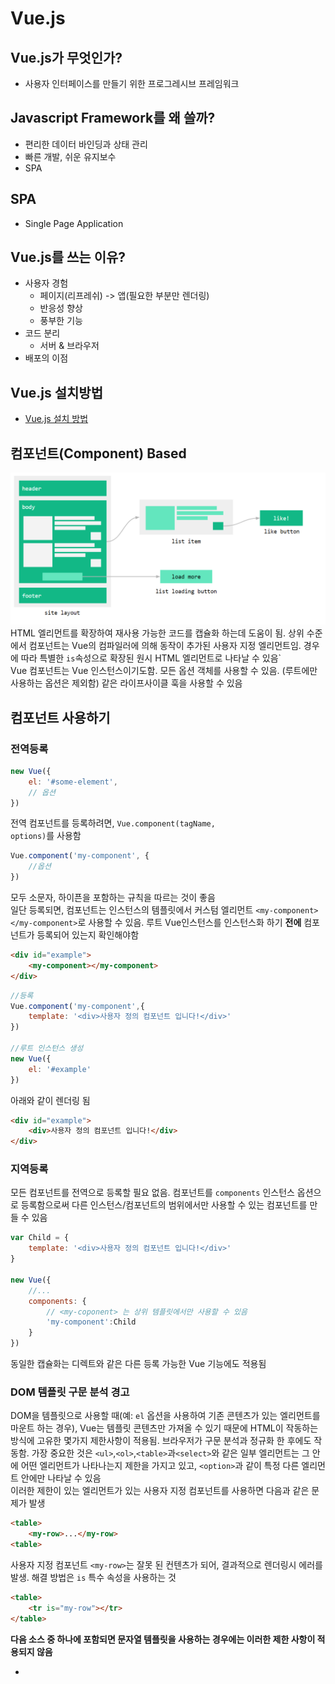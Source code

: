 # Vue.js

## Vue.js가 무엇인가?
- 사용자 인터페이스를 만들기 위한 프로그레시브 프레임워크

## Javascript Framework를 왜 쓸까?
- 편리한 데이터 바인딩과 상태 관리
- 빠른 개발, 쉬운 유지보수
- SPA

## SPA
- Single Page Application

## Vue.js를 쓰는 이유?
- 사용자 경험
    - 페이지(리프레쉬) -> 앱(필요한 부분만 렌더링)
    - 반응성 향상
    - 풍부한 기능
- 코드 분리
    - 서버 & 브라우저
- 배포의 이점

## Vue.js 설치방법
- [Vue.js 설치 방법](https://kr.vuejs.org/v2/guide/installation.html)

## 컴포넌트(Component) Based
![component](./images/component.png)
<br/>
HTML 엘리먼트를 확장하여 재사용 가능한 코드를 캡슐화 하는데 도움이 됨. 상위 수준에서 컴포넌트는 Vue의 컴파일러에 의해 동작이 추가된 사용자 지정 엘리먼트임. 경우에 따라 특별한 <code>is</code>속성으로 확장된 원시 HTML 엘리먼트로 나타날 수 있음`
<br/>
Vue 컴포넌트는 Vue 인스턴스이기도함. 모든 옵션 객체를 사용할 수 있음. (루트에만 사용하는 옵션은 제외함) 같은 라이프사이클 훅을 사용할 수 있음
  
## 컴포넌트 사용하기

### 전역등록
```javascript
new Vue({
    el: '#some-element',
    // 옵션
})
```
전역 컴포넌트를 등록하려면, <code>Vue.component(tagName, options)</code>를 사용함
```javascript
Vue.component('my-component', {
    //옵션
})
```
모두 소문자, 하이픈을 포함하는 규칙을 따르는 것이 좋음<br/>
일단 등록되면, 컴포넌트는 인스턴스의 템플릿에서 커스텀 엘리먼트 `<my-component></my-component>`로 사용할 수 있음. 루트 Vue인스턴스를 인스턴스화 하기 **전에** 컴포넌트가 등록되어 있는지 확인해야함
```html
<div id="example">
    <my-component></my-component>
</div>
```
```javascript
//등록
Vue.component('my-component',{
    template: '<div>사용자 정의 컴포넌트 입니다!</div>'
})

//루트 인스턴스 생성
new Vue({
    el: '#example'
})
```
아래와 같이 렌더링 됨
```html
<div id="example">
    <div>사용자 정의 컴포넌트 입니다!</div>
</div>
```

### 지역등록
모든 컴포넌트를 전역으로 등록할 필요 없음. 컴포넌트를 <code>components</code> 인스턴스 옵션으로 등록함으로써 다른 인스턴스/컴포넌트의 범위에서만 사용할 수 있는 컴포넌트를 만들 수 있음
```javascript
var Child = {
    template: '<div>사용자 정의 컴포넌트 입니다!</div>'
}

new Vue({
    //...
    components: {
        // <my-coponent> 는 상위 템플릿에서만 사용할 수 있음
        'my-component':Child
    }
})
```
동일한 캡슐화는 디렉트와 같은 다른 등록 가능한 Vue 기능에도 적용됨

### DOM 템플릿 구문 분석 경고
DOM을 템플릿으로 사용할 때(예: `el` 옵션을 사용하여 기존 콘텐츠가 있는 엘리먼트를 마운트 하는 경우), Vue는 템플릿 콘텐츠만 가져올 수 있기 때문에 HTML이 작동하는 방식에 고유한 몇가지 제한사항이 적용됨. 브라우저가 구문 분석과 정규화 한 후에도 작동함. 가장 중요한 것은 `<ul>`,`<ol>`,`<table>`과`<select>`와 같은 일부 엘리먼트는 그 안에 어떤 엘리먼트가 나타나는지 제한을 가지고 있고, `<option>`과 같이 특정 다른 엘리먼트 안에만 나타날 수 있음
<br/>
이러한 제한이 있는 엘리먼트가 있는 사용자 지정 컴포넌트를 사용하면 다음과 같은 문제가 발생

```html
<table>
    <my-row>...</my-row>
<table>
```
사용자 지정 컴포넌트 `<my-row>`는 잘못 된 컨텐츠가 되어, 결과적으로 렌더링시 에러를 발생. 해결 방법은 <code>is</code> 특수 속성을 사용하는 것
```html
<table>
    <tr is="my-row"></tr>
</table>
```
**다음 소스 중 하나에 포함되면 문자열 템플릿을 사용하는 경우에는 이러한 제한 사항이 적용되지 않음**
- <code><script type="text/x-template"></code>
- JavaScript 인라인 템플릿 문자열
- .vue 컴포넌트
따라서 가능한 경우 항상 문자열 템플릿을 사용하는 것이 좋음

### <code>data</code>는 반드시 함수여야 한다
vue생성자에 사용할 수 있는 대부분의 옵션은 컴포넌트에서 사용할 수 있음. 한가지 특별한 경우가 있는데 <code>data</code>는 함수여야 함. 실제로 이를 사용하는 경우의 예는
```javascript
Vue.component('my-component',{
    template:'<span>{{ message }}</span>',
    data:{
        message:'hello'
    }
})
```
그런 다음 Vue는 중단하고 콘솔에서 경고를 함. <code>data</code>는 컴포넌트 인스턴스의 함수여야함. 규칙이 존재하는 이유를 이해하는 것이 좋음. 따라서 다음과 같이 사용해야함
```html
<div id="example-2">
    <simple-counter></simple-counter>
    <simple-counter></simple-counter>
    <simple-counter></simple-counter>
</div>
```
```javascript
var data = { counter: 0 }

Vue.component('simple-counter', {
    template:'<button v-on:click="counter +=1">{{ counter }}</button>',
    //데이터는 기술적으로 함수이므로 Vue는 따지지 않지만
    //각 컴포넌트 인스턴스에 대해 같은 객체 참조를 반환
    data: function() {
        return data
    }
})

new Vue({
    el:'#example-2'
})
```
이렇게 작성하게 되면 세개의 컴포넌트 인스턴스가 모두 같은 <code>data</code> 객체를 공유하므로 하나의 카운터를 증가시키면 세개가 모두 증가함. 대신 새로운 데이터 객체를 반환하면 이 문제를 해결가능
```javascript
data : function(){
    reutrn{
        counter: 0
    }
}
```
이제 모든 카운터에는 각각 고유한 내부 상태가 있음

### 컴포넌트 작성
컴포넌트는 부모-자식 관계에서 가장 일반적으로 함께 사용하기 위한 것.
컴포넌트 A는 자체 템플릿에서 컴포넌트 B를 사용할 수 있음. 그들은 필연적으로 서로 의사소통을함.
부모는 자식에게 데이터를 전달해야 할 수 있으며, 자식은 자신에게 일어난 일을 부모에게 알릴 필요가 있음. 그러나 부모와 자식이 명확하게 정의된 인터페이스를 통해 가능한한 분리된 상태로 유지하는 것도 매우 중요함.
이처럼 각 컴포넌트의 코드를 상대적으로 격리할 수 있도록 작성하고 추론할 수 있으므로 유지 관리가 쉽고 잠재적으로 쉽게 재사용 가능함
Vue.js에서 부모-자식 컴포넌트 관계는 **props는 아래**로, **events 위로** 라고 요약 할 수 있음. 부모는 **props**를 통해 자식에게 데이터를 전달하고 자식은 **events**를 통해 부모에게 메시지를 보냄.
![props-events](./images/props-events.png)

## Vue.js 와 jQuery 비교
```html
<input id="thing" type="text"/>
<p class="formname"></p>
<script>
$(function() {
    $('#app').change(function(e) {
        var input = $(this).find('#thing').val();
        $(this).find('.formname').append(input);
    });
});
</script>
```
```html
<input id="name" type="text" v-model="name"/>
<p>{{ name }}</p>
<script>
new Vue({
    el:'#app',
    data: {
        name: ''
    }
});
</script>
```

## Vue 인스턴스
- 기본
```javascript
Var app = new Vue({options})
```
- 데이터를 제자리에 두기
```html
<h1>{{ product }}</h1>
```
```javascript
data : {
    product : "Socks"
}
```
- Important Term: Expression
    - 표현식을 사용하면 기존 데이터 값을 논리와 함께 활용하여 새 데이터 값을 생성 가능
    - Vue의 표현을 보면 {{ product }}에 연결된 Vue 인스턴스 데이터를 참조하고 있음을 알 수 있음
    - 해당 표현식을 product 값으로 대체 "이 경우 Socks"
- 표현식을 사용할 수 있는 다른 방법들
```javascript
{{ product + '?' }}
{{ firstName + ' ' + lastName }}
{{ message.split('').reverse().join('') }}
```

- Vue 인스턴스는 모든 Vue 응용 프로그램의 루트
- Vue 인스턴스는 DOM 요소에 연결됨
- Vue 인스턴스의 데이터는 `{{}}`을 사용 
- Vue는 반응성(reactive)이 있음

## Vue의 반응성
Vue가 `product`의 값을 즉시 표현 할 수 있는 이유는 Vue가 반응하기 때문. 인스턴스의 데이터는 데이터가 참조되는 모든 장소에 연결됨. 따라서 데이터를 참조하는 HTML 내에 데이터를 표시 할 수 있고, 데이터가 변경될 때 마다 새로운 값을 표시하도록 업데이트함.
<br/>
console창에 입력하여 product를 새로 정의하면 즉시 데이터가 업데이트 되는 것을 알 수 있음

## Vue 데이터 바인딩
- `src`속성을 v-bind 하기
```html
<img v-bind:src="image" />
```
이것은 다음과 같은 뜻이 됨
```html
<img src="./images/green_socks.jpg" />
```
- `alt`속성을 v-bind 하기
```javascript
altText: "A pair of Socks"
```
다음과 같이 바인딩 할 수 있음
```html
<img v-bind:src="image" v-bind:alt="altText"/>
```
- 데이터는 HTMl 속성에 바인딩 될 수 있음
- 구문은 `v-bind:` or `:`for short.
- 뒤에오는 속성 이름 `:`은 데이터를 바인딩할 속성을 지정
- 속성의 따옴표 내에서 바인딩 하는 데이터를 참조

## v-if, v-else, v-else-if
- `v-if`와 `v-else`
```html
<div v-if="Math.random() > 0.5">
    이제 나를 볼 수 있어요
</div>
<div v-else>
    이제는 안 보입니다
</div>
```
- `v-else-if`
```html
<div v-if="type === 'A'">
  A
</div>
<div v-else-if="type === 'B'">
  B
</div>
<div v-else-if="type === 'C'">
  C
</div>
<div v-else>
  Not A/B/C
</div>
```
- `v-else`와 마찬가지로, `v-else-if` 엘리먼트는`v-if` 또는 `v-else-if` 엘리먼트 바로 뒤에 와야 합니다.

# `key`를 이용한 재사용 가능한 엘리먼트 제어
```html
<template v-if="loginType === 'username'">
  <label>사용자 이름</label>
  <input placeholder="사용자 이름을 입력하세요">
</template>
<template v-else>
  <label>이메일</label>
  <input placeholder="이메일 주소를 입력하세요">
</template>
```
- 위 코드에서 `loginType`을 바꾸어도 사용자가 이미 입력한 내용은 지워지지 않음
- 템플릿 모두 같은 요소를 사용하므로 `input`은 대체되지 않고 단지 placeholder만 변경
**항상 바람직한 코드는 아님. 두 엘리먼트는 완전히 별개이므로 `key`속성을 추가하여 재사용이 가능하게 만들기**
```html
<template v-if="loginType === 'username'">
  <label>사용자 이름</label>
  <input placeholder="사용자 이름을 입력하세요" key="username-input">
</template>
<template v-else>
  <label>이메일</label>
  <input placeholder="이메일 주소를 입력하세요" key="email-input">
</template>
```
- 이제 트랜지션 할 때마다 입력이 처음부터 렌더링 됨
- `label` 엘리먼트는 key 속성이 없기 때문에 여전히 효율적으로 재사용 됨

## v-show
- `v-show`는 <template> 구문을 지원하지 않으며 v-else와도 작동하지 않음
- `v-show`가 있는 엘리먼트는 항상 렌더링 되고 DOM에 남아있음
- `v-show`는 단순히 엘리먼트에 `display` CSS 속성을 토글함
    - `V-show`는 가시성을 토글하기 만하며 DOM에서 요소를 삽입하거나 제거하지 않음

## v-if vs v-show
- `v-if`는 조건부 블럭 안의 이벤트 리스너와 자식 컴포넌트가 토글하는 동안 적절하게 제거되고 다시 만들어지기 때문에 “진짜” 조건부 렌더링
- `v-if`는 초기 렌더링에서 조건이 거짓인 경우 아무것도 하지 않음. 조건 블록이 처음으로 참이 될 때 까지 렌더링 되지 않음.
- `v-show`는 훨씬 단순. CSS 기반 토글만으로 초기 조건에 관계 없이 엘리먼트가 항상 렌더링 됨.
- 일반적으로 `v-if`는 토글 비용이 높고 `v-show`는 초기 렌더링 비용이 더 높음. 매우 **자주 바꾸기를 원한다면** `v-show`를, **런타임 시 조건이 바뀌지 않으면** v-if를 권장

## v-for
- ES6에서 사용하는 `for in`과 매우 비슷함
- `v-for` 지시어는 데이터 배열을 반복할 수 있음
- 반복하는 배열의 요소에 별칭을 지정하고, 배열의 이름을 지정할 것
- `v-for="item in items"`
- 객체의 배열을 반복할 수도 있음.
- .표기를 사용하여 객체의 값을 표시할 수 있음
- 사용 할 때는 렌더링 된 각 요소에 고유한 키를 지정하는 것이 좋음
- `itemId`같은 별칭을 지정해 아이디를 키에 저장하도록 함
```html
<ul id="example-1">
  <li v-for="item in items">
    {{ item.message }}
  </li>
</ul>
```
```javascript
var example1 = new Vue({
  el: '#example-1',
  data: {
    items: [
      { message: 'Foo' },
      { message: 'Bar' }
    ]
  }
})
```
- `v-for` 블록안에 부모 범위 속성에 대한 모든 권한 있음
- `v-for`는 또한 현재 항목의 인덱스에 대한 두번째 전달인자 옵션을 제공
```html
<ul id="example-2">
  <li v-for="(item, index) in items">
    {{ parentMessage }} - {{ index }} - {{ item.message }}
  </li>
</ul>
```
```javascript
var example2 = new Vue({
  el: '#example-2',
  data: {
    parentMessage: 'Parent',
    items: [
      { message: 'Foo' },
      { message: 'Bar' }
    ]
  }
})
```
- 결과
    - Parent-0-Foo
    - Parent-1-Bar
- `in`대신에 `of`를 구분자로 사용 할 수 있음. 
- `v-for`와 객체 관계는 `v-for`를 사용하여 객체의 속성을 반복할 수 있음
- 객체 속성,두번째 전달 인자, 인덱스도 제공함
- 콘솔을 열어서 배열의 변경 감지를 확인 할 수 있음
    - 변이 메소드는 다음과 같음
    - `push()`
    - `pop()`
    - `shift()`
    - `unshift()`
    - `splice()`
    - `sort()`
    - `reverse()`

## 이벤트 핸들링
- `v-on` 지시를 사용하여 DOM 이벤트를 듣고 트리거 될 때 JavaScript를 실행할 수 있음
```html
<div id="example-1">
  <button v-on:click="counter += 1">Add 1</button>
  <p>위 버튼을 클릭한 횟수는 {{ counter }} 번 입니다.</p>
</div>
```
```javascript
var example1 = new Vue({
  el: '#example-1',
  data: {
    counter: 0
  }
})
```

### 메소드 이벤트 헨들러
  - 많은 이벤트 핸들러의 로직은 더 복잡함
  - JavaScript를 v-on 속성 값으로 보관하는 것은 간단하지 않음. 지저분. 
  - 이 때문에 v-on이 호출하고자 하는 메소드의 이름을 받음
```html
<div id="example-2">
  <!-- `greet`는 메소드 이름으로 아래에 정의되어 있습니다 -->
  <button v-on:click="greet">Greet</button>
</div>
```
```javascript
var example2 = new Vue({
  el: '#example-2',
  data: {
    name: 'Vue.js'
  },
  // 메소드는 `methods` 객체 안에 정의
  methods: {
    greet: function (event) {
      // 메소드 안에서 사용하는 `this` 는 Vue 인스턴스를 가리킴
      alert('Hello ' + this.name + '!')
      // `event` 는 네이티브 DOM 이벤트
      if (event) {
        alert(event.target.tagName)
      }
    }
  }
})

// 또한 JavaScript를 이용해서 메소드를 호출할 수 있음
example2.greet() // => 'Hello Vue.js!'
```

### 인라인 메소드 핸들러
-  메소드 이름을 직접 바인딩 하는 대신 인라인 JavaScript 구문에 메소드를 사용할 수 있음
```html
<div id="example-3">
  <button v-on:click="say('hi')">Say hi</button>
  <button v-on:click="say('what')">Say what</button>
</div>
```
```javascript
new Vue({
  el: '#example-3',
  methods: {
    say: function (message) {
      alert(message)
    }
  }
})
```

### 이벤트 수식어
- 이벤트 핸들러 내부에서 `event.preventDefault()` 또는 `event.stopPropagation()`를 호출하는 것은 매우 보편적인 일
- `v-on` 이벤트에 이벤트 수식어를 제공
- 수식어는 `.`으로 표시된 접미사
  - `.stop`
  - `.prevent`
  - `.capture`
  - `.self`
  - `.once`
  - `.passive`
```html
<!-- 클릭 이벤트 전파가 중단 -->
<a v-on:click.stop="doThis"></a>

<!-- 제출 이벤트가 페이지를 다시 로드 하지 않음 -->
<form v-on:submit.prevent="onSubmit"></form>

<!-- 수식어는 체이닝 가능-->
<a v-on:click.stop.prevent="doThat"></a>

<!-- 단순히 수식어만 사용할 수 있음 -->
<form v-on:submit.prevent></form>

<!-- 이벤트 리스너를 추가할 때 캡처모드를 사용함 -->
<!-- 즉, 내부 엘리먼트를 대상으로 하는 이벤트가 해당 엘리먼트에서 처리되기 전에 여기서 처리. -->
<div v-on:click.capture="doThis">...</div>


<!-- event.target이 엘리먼트 자체인 경우에만 트리거를 처리 -->
<!-- 자식 엘리먼트에서는 안됨 -->
<div v-on:click.self="doThat">...</div>
```
- 관련 코드는 동일한 순서로 생성되므로 수식어를 사용할 때 순서를 지정해야함
- `v-on:click.prevent.self`를 사용하면 모든 클릭을 막을 수 있음
- `v-on:click.self.prevent` 엘리먼트 자체에 클릭을 방지

### 키 수식어
```html
<input v-on:keyup.enter="submit">
```
```html
<input v-on:keyup.page-down="onPageDown">
```
- 키 수식어
  - `.enter`
  -  `.tab`
  -  `.delete (“Delete” 와 “Backspace” 키 모두를 캡처합니다)`
  - `.esc`
  - `.space`
  - `.up`
  - `.down`
  - `.left`
  - `.right`
- 일부 키(.esc와 모든 화살표 키)는 IE9에서 일관성 없는 key 값을 가지고 있음. IE9를 지원해야하는 경우 내장 별칭이 선호됨.
- 시스템 수식어 키 목록
  - `.ctrl`
  - `.alt`
  - `.shift`
  - `.meta`
- 마우스 버튼 수식어
  - `.left`
  - `.right`
  - `.middle`

## 계산된 속성 및 Watchers
- 템플릿 내 표현은 매우 편리하지만 간단한 작업을 위한 것이다!
- 템플릿에 너무 많은 로직을 추가하면 부풀어지고 유지하기 힘들다

```html
<div id="example">
  {{ message.split('').reverse().join('') }}
</div>
```
- 이 시점에서 템플릿은 더 이상 단순하고 선언적이지 않음
- 그렇기 때문에 복잡한 논리에는 **계산 된 속성**을 사용해야 함